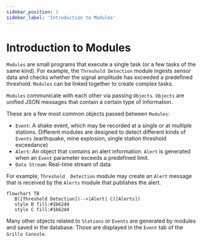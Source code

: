 ```yaml
---
sidebar_position: 1
sidebar_label: 'Introduction to Modules'
---
```


# Introduction to Modules
`Modules` are small programs that execute a single task (or a few tasks of the same kind). For example, the `Threshold Detection` module ingests sensor data and checks whether the signal amplitude has exceeded a predefined threshold. `Modules` can be linked together to create complex tasks.

`Modules` communicate with each other via passing `Objects`. `Objects` are unified JSON messages that contain a certain type of information.

These are a few most common objects passed between `Modules`:
- `Event`: A shake event, which may be recorded at a single or at multiple stations. Different modules are designed to detect different kinds of `Events` (earthquake, mine explosion, single station threshold exceedance)
- `Alert`: An object that contains an alert information. `Alert` is generated when an `Event` parameter exceeds a predefined limit.
- `Data Stream`: Real-time stream of data 

For example, `Threshold  Detection` module may create an `Alert` message that is received by the `Alerts` module that publishes the alert.

```mermaid
flowchart TB
   B([Threshold Detection])-->|Alert| C([Alerts])
   style B fill:#1b62d4
   style C fill:#1b62d4
```

Many other objects related to `Stations` or `Events` are generated by modules and saved in the database. Those are displayed in the `Event` tab of the `Grillo Console`.
